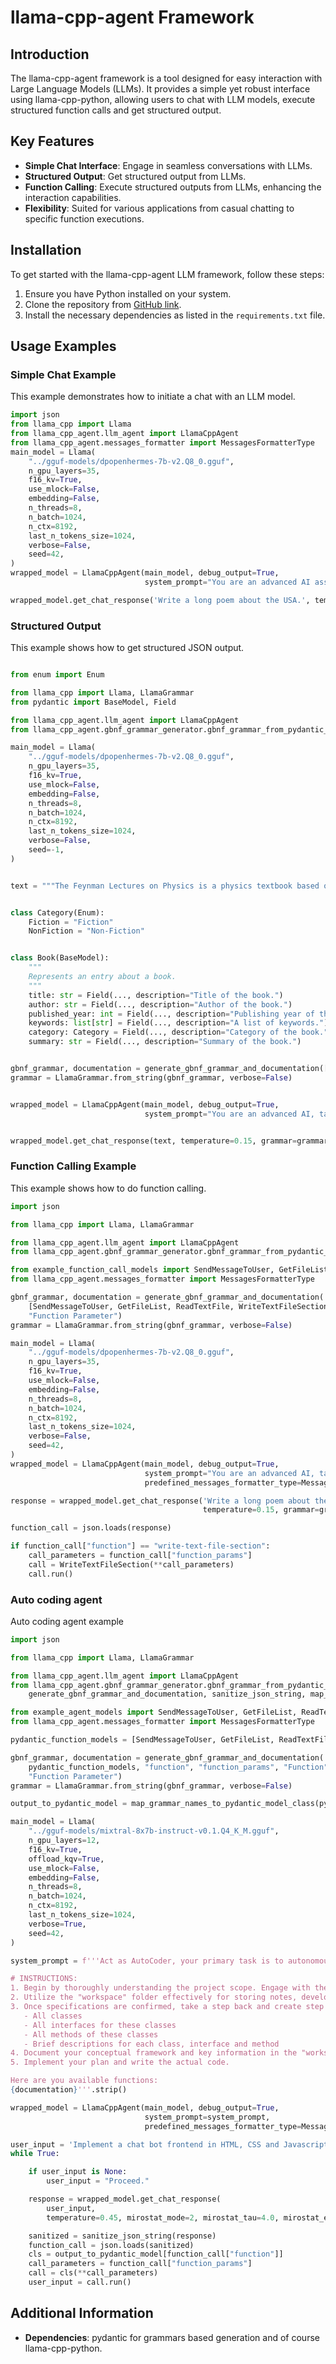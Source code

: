 # llama-cpp-agent Framework

## Introduction
The llama-cpp-agent framework is a tool designed for easy interaction with Large Language Models (LLMs). It provides a simple yet robust interface using llama-cpp-python, allowing users to chat with LLM models, execute structured function calls and get structured output.

## Key Features
- **Simple Chat Interface**: Engage in seamless conversations with LLMs.
- **Structured Output**: Get structured output from LLMs.
- **Function Calling**: Execute structured outputs from LLMs, enhancing the interaction capabilities.
- **Flexibility**: Suited for various applications from casual chatting to specific function executions.

## Installation
To get started with the llama-cpp-agent LLM framework, follow these steps:
1. Ensure you have Python installed on your system.
2. Clone the repository from [GitHub link](https://github.com/Maximilian-Winter/llama-cpp-agent).
3. Install the necessary dependencies as listed in the `requirements.txt` file.

## Usage Examples

### Simple Chat Example
This example demonstrates how to initiate a chat with an LLM model.
```python
import json
from llama_cpp import Llama
from llama_cpp_agent.llm_agent import LlamaCppAgent
from llama_cpp_agent.messages_formatter import MessagesFormatterType
main_model = Llama(
    "../gguf-models/dpopenhermes-7b-v2.Q8_0.gguf",
    n_gpu_layers=35,
    f16_kv=True,
    use_mlock=False,
    embedding=False,
    n_threads=8,
    n_batch=1024,
    n_ctx=8192,
    last_n_tokens_size=1024,
    verbose=False,
    seed=42,
)
wrapped_model = LlamaCppAgent(main_model, debug_output=True,
                              system_prompt="You are an advanced AI assistant.", predefined_messages_formatter_type=MessagesFormatterType.CHATML)

wrapped_model.get_chat_response('Write a long poem about the USA.', temperature=0.7)

```


### Structured Output
This example shows how to get structured JSON output.
```python

from enum import Enum

from llama_cpp import Llama, LlamaGrammar
from pydantic import BaseModel, Field

from llama_cpp_agent.llm_agent import LlamaCppAgent
from llama_cpp_agent.gbnf_grammar_generator.gbnf_grammar_from_pydantic_models import generate_gbnf_grammar_and_documentation

main_model = Llama(
    "../gguf-models/dpopenhermes-7b-v2.Q8_0.gguf",
    n_gpu_layers=35,
    f16_kv=True,
    use_mlock=False,
    embedding=False,
    n_threads=8,
    n_batch=1024,
    n_ctx=8192,
    last_n_tokens_size=1024,
    verbose=False,
    seed=-1,
)


text = """The Feynman Lectures on Physics is a physics textbook based on some lectures by Richard Feynman, a Nobel laureate who has sometimes been called "The Great Explainer". The lectures were presented before undergraduate students at the California Institute of Technology (Caltech), during 1961–1963. The book's co-authors are Feynman, Robert B. Leighton, and Matthew Sands."""


class Category(Enum):
    Fiction = "Fiction"
    NonFiction = "Non-Fiction"


class Book(BaseModel):
    """
    Represents an entry about a book.
    """
    title: str = Field(..., description="Title of the book.")
    author: str = Field(..., description="Author of the book.")
    published_year: int = Field(..., description="Publishing year of the book.")
    keywords: list[str] = Field(..., description="A list of keywords.")
    category: Category = Field(..., description="Category of the book.")
    summary: str = Field(..., description="Summary of the book.")


gbnf_grammar, documentation = generate_gbnf_grammar_and_documentation([Book])
grammar = LlamaGrammar.from_string(gbnf_grammar, verbose=False)


wrapped_model = LlamaCppAgent(main_model, debug_output=True,
                              system_prompt="You are an advanced AI, tasked to create JSON database entries for books.\n\n\n" + documentation)


wrapped_model.get_chat_response(text, temperature=0.15, grammar=grammar)
```


### Function Calling Example
This example shows how to do function calling.
```python
import json

from llama_cpp import Llama, LlamaGrammar

from llama_cpp_agent.llm_agent import LlamaCppAgent
from llama_cpp_agent.gbnf_grammar_generator.gbnf_grammar_from_pydantic_models import generate_gbnf_grammar_and_documentation

from example_function_call_models import SendMessageToUser, GetFileList, ReadTextFile, WriteTextFileSection
from llama_cpp_agent.messages_formatter import MessagesFormatterType

gbnf_grammar, documentation = generate_gbnf_grammar_and_documentation(
    [SendMessageToUser, GetFileList, ReadTextFile, WriteTextFileSection], "function", "function_params", "Function",
    "Function Parameter")
grammar = LlamaGrammar.from_string(gbnf_grammar, verbose=False)

main_model = Llama(
    "../gguf-models/dpopenhermes-7b-v2.Q8_0.gguf",
    n_gpu_layers=35,
    f16_kv=True,
    use_mlock=False,
    embedding=False,
    n_threads=8,
    n_batch=1024,
    n_ctx=8192,
    last_n_tokens_size=1024,
    verbose=False,
    seed=42,
)
wrapped_model = LlamaCppAgent(main_model, debug_output=True,
                              system_prompt="You are an advanced AI, tasked to assist the user by calling functions in JSON format.\n\n\n" + documentation,
                              predefined_messages_formatter_type=MessagesFormatterType.CHATML)

response = wrapped_model.get_chat_response('Write a long poem about the USA in the "HelloUSA.txt" file.',
                                           temperature=0.15, grammar=grammar)

function_call = json.loads(response)

if function_call["function"] == "write-text-file-section":
    call_parameters = function_call["function_params"]
    call = WriteTextFileSection(**call_parameters)
    call.run()

```

### Auto coding agent
Auto coding agent example
```python
import json

from llama_cpp import Llama, LlamaGrammar

from llama_cpp_agent.llm_agent import LlamaCppAgent
from llama_cpp_agent.gbnf_grammar_generator.gbnf_grammar_from_pydantic_models import \
    generate_gbnf_grammar_and_documentation, sanitize_json_string, map_grammar_names_to_pydantic_model_class

from example_agent_models import SendMessageToUser, GetFileList, ReadTextFile, WriteTextFile
from llama_cpp_agent.messages_formatter import MessagesFormatterType

pydantic_function_models = [SendMessageToUser, GetFileList, ReadTextFile, WriteTextFile]

gbnf_grammar, documentation = generate_gbnf_grammar_and_documentation(
    pydantic_function_models, "function", "function_params", "Function",
    "Function Parameter")
grammar = LlamaGrammar.from_string(gbnf_grammar, verbose=False)

output_to_pydantic_model = map_grammar_names_to_pydantic_model_class(pydantic_function_models)

main_model = Llama(
    "../gguf-models/mixtral-8x7b-instruct-v0.1.Q4_K_M.gguf",
    n_gpu_layers=12,
    f16_kv=True,
    offload_kqv=True,
    use_mlock=False,
    embedding=False,
    n_threads=8,
    n_batch=1024,
    n_ctx=8192,
    last_n_tokens_size=1024,
    verbose=True,
    seed=42,
)

system_prompt = f'''Act as AutoCoder, your primary task is to autonomously plan, outline and implement complete software projects based on user specifications. This includes in-depth holistic project planning, writing complex code, and effective file management. You have to use JSON objects to perform functions.

# INSTRUCTIONS:
1. Begin by thoroughly understanding the project scope. Engage with the user to gather context and clarify specifications, asking pertinent questions as needed.
2. Utilize the "workspace" folder effectively for storing notes, development tasks, and research findings. Maintain a high level of organization and clarity in file naming and structuring.
3. Once specifications are confirmed, take a step back and create step by step a detailed and holistic development plan within the "workspace/development_plan" folder. For each task, prepare a separate file in markdown format encompassing:
   - All classes
   - All interfaces for these classes
   - All methods of these classes
   - Brief descriptions for each class, interface and method
4. Document your conceptual framework and key information in the "workspace/project_notes" folder, ensuring clarity and coherence.
5. Implement your plan and write the actual code.

Here are you available functions:
{documentation}'''.strip()

wrapped_model = LlamaCppAgent(main_model, debug_output=True,
                              system_prompt=system_prompt,
                              predefined_messages_formatter_type=MessagesFormatterType.MIXTRAL)

user_input = 'Implement a chat bot frontend in HTML, CSS and Javascript under "./workspace".'
while True:

    if user_input is None:
        user_input = "Proceed."

    response = wrapped_model.get_chat_response(
        user_input,
        temperature=0.45, mirostat_mode=2, mirostat_tau=4.0, mirostat_eta=0.1, grammar=grammar)

    sanitized = sanitize_json_string(response)
    function_call = json.loads(sanitized)
    cls = output_to_pydantic_model[function_call["function"]]
    call_parameters = function_call["function_params"]
    call = cls(**call_parameters)
    user_input = call.run()
```

## Additional Information
- **Dependencies**: pydantic for grammars based generation and of course llama-cpp-python.
